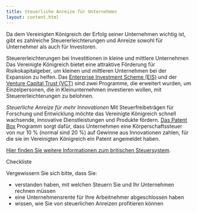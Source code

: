 ```yaml
---
title: Steuerliche Anreize für Unternehmen
layout: content.html
---
```


Da dem Vereinigten Königreich der Erfolg seiner Unternehmen wichtig ist, gibt es zahlreiche Steuererleichterungen und Anreize sowohl für Unternehmer als auch für Investoren.

Steuererleichterungen bei Investitionen in kleine und mittlere Unternehmen
Das Vereinigte Königreich bietet eine attraktive Förderung für Risikokapitalgeber, um kleinen und mittleren Unternehmen bei der Expansion zu helfen. Das [Enterprise Investment Scheme (EIS)](https://www.gov.uk/government/publications/the-enterprise-investment-scheme-introduction) und der [Venture Capital Trust (VCT)](https://www.gov.uk/government/collections/venture-capital-trusts-statistics) sind zwei Programme, die erweitert wurden, um Einzelpersonen, die in Kleinunternehmen investieren wollen, mit Steuererleichterungen zu belohnen.

*Steuerliche Anreize für mehr Innovationen*
Mit Steuerfreibeträgen für Forschung und Entwicklung möchte das Vereinigte Königreich schnell wachsende, innovative Dienstleistungen und Produkte fördern. [Das Patent Box](https://www.gov.uk/guidance/corporation-tax-the-patent-box) Programm sorgt dafür, dass Unternehmen eine Körperschaftssteuer von nur 10 % (normal sind 20 %) auf Gewinne aus Innovationen zahlen, für die sie im Vereinigten Königreich ein Patent angemeldet haben. 

[Hier finden Sie weitere Informationen zum britischen Steuersystem](https://www.gov.uk/government/publications/a-guide-to-uk-taxation-for-overseas-businesses).

Checkliste

Vergewissern Sie sich bitte, dass Sie:

-	verstanden haben, mit welchen Steuern Sie und Ihr Unternehmen rechnen müssen
-	eine Unternehmensrente für Ihre Arbeitnehmer abgeschlossen haben
-   wissen, wie Sie von steuerlichen Anreizen profitieren können